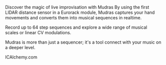 Discover the magic of live improvisation with Mudras
By using the first LIDAR distance sensor in a Eurorack module, Mudras captures your hand movements and converts them into musical sequences in realtime. 

 Record up to 64 step sequences and explore a wide range of musical scales or linear CV modulations.
 
Mudras is more than just a sequencer; it's a tool connect with your music on a deeper level.


ICAlchemy.com
